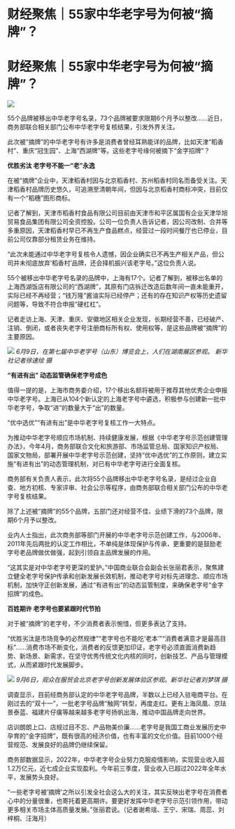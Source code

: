 # 财经聚焦｜55家中华老字号为何被“摘牌”？

# 财经聚焦｜55家中华老字号为何被“摘牌”？

![](https://inews.gtimg.com/om_bt/OEuIllU031P3XUYryx1xh7jrEiF098LWtt6lB5Sl2BlVIAA/1000)

55个品牌被移出中华老字号名录，73个品牌被要求限期6个月予以整改……近日，商务部联合相关部门公布中华老字号复核结果，引发外界关注。

此次被“摘牌”的中华老字号有许多是消费者曾经耳熟能详的品牌，比如天津“稻香村”、重庆“冠生园”、上海“西湖牌”等。这些老字号缘何被摘下“金字招牌”？

**优胜劣汰 老字号不能一“老”永逸**

在被“摘牌”企业中，天津稻香村因与北京稻香村、苏州稻香村同名而备受关注。天津稻香村品牌历史悠久，可追溯至清朝年间，但因与北京稻香村商标冲突，目前仅有一个“稻穗”图形商标。

记者了解到，天津市稻香村食品有限公司目前由天津市和平区属国有企业天津华旭贸易食品集团有限公司全资控股。公司一位负责人告诉记者，因公司改制、合并等多重原因，天津稻香村早已不再生产食品糕点，经营过一段时间餐厅也已停业，目前公司仅靠部分租赁业务在维持。

“此次未能通过中华老字号复核令人遗憾，因企业确实已不再生产相关产品，但公司并未彻底放弃‘稻香村’品牌，还会择机振兴该老字号。”这位负责人说。

55个被移出中华老字号名录的品牌中，上海有17个。记者了解到，被移出名单的上海西湖饭店有限公司的“西湖牌”，其原有门店拆迁改造后数年间一直未能重开，实际已经不再经营；“钱万隆”酱油实际已经停产；还有的存在知识产权等历史遗留问题等，导致不符合申报“硬杠杠”。

记者走访上海、天津、重庆、安徽地区相关企业发现，长期经营不善，已经破产、注销、倒闭，或者丧失老字号注册商标所有权、使用权等，是这些品牌被“摘牌”的主要原因。

![](https://inews.gtimg.com/om_bt/OV3MO917UiKbRviIRP9gBmDjUzR1uH94Kz5tJ03-KYz1wAA/1000)
_6月9日，在第七届中华老字号（山东）博览会上，人们在湖南展区参观。 新华社记者徐速绘 摄_

**“有进有出” 动态监管确保老字号成色**

值得一提的是，上海市商务委介绍，17个移出名额将被用于推荐其他优秀企业申报中华老字号。上海已从104个新认定的上海老字号中遴选，积极参与创建新一批中华老字号，争取“进”的数量大于“出”的数量。

“优中选优”“有进有出”是中华老字号复核工作一大特点。

为推动中华老字号顺应市场机制、持续健康发展，根据《中华老字号示范创建管理办法》，今年4月，商务部联合文化和旅游部、市场监管总局、国家知识产权局、国家文物局，部署开展中华老字号示范创建，坚持“优中选优”的工作原则，建立实施“有进有出”的动态管理机制，对已有中华老字号进行全面复核。

商务部有关负责人表示，此次将55个品牌移出中华老字号名录，是经过企业自查、地方初核、专家评审、社会公示等程序，由商务部联合相关部门公布的中华老字号复核结果。

除了上述被“摘牌”的55个品牌，五部门还对经营不佳、业绩下滑的73个品牌，限期6个月予以整改。

业内人士指出，此次商务部等部门开展的中华老字号示范创建工作，与2006年、2011年先后两批的认定工作相比，不单纯是体现保护与传承，更重要的是鼓励老字号老品牌做优做强，起到引领自主品牌发展的作用。

“这其实是对中华老字号更深的爱护。”中国商业联合会副会长张丽君表示，聚焦建立健全老字号保护传承和创新发展长效机制，推动老字号对标先进理念、顺应市场机制，加快守正创新发展，通过“有进有出”的动态监管制度，来确保老字号“金字招牌”的成色。

**百姓期许 老字号也要紧跟时代节拍**

对于被“摘牌”的老字号，不少消费者表示惋惜，但更多表达了支持。

“优胜劣汰是市场竞争的必然规律”“老字号也不能吃‘老本’”“消费者满意才是最高目标”……消费市场不断变化，消费者的反馈更加印证，老字号必须直面消费新趋势、新场景、新需求，在坚守优秀传统文化内核的同时，创新技艺、产品与管理模式，从而紧跟时代发展脚步。

![](https://inews.gtimg.com/om_bt/OyS1e29AZohYYte7pqfISY52QCy-7ShB8DAFWt5GhmYU4AA/1000)
_9月6日，观众在服贸会北京老字号创新发展体验区参观。新华社记者刘梦琪 摄_

调查显示，目前经商务部认定的中华老字号品牌，半数以上已经入驻电商平台。在刚过去的“双十一”，一批老字号品牌“触网”转型，再度走红。更有上海凤凰、京珐景泰蓝、福建片仔癀等越来越多老字号扬帆出海，推动中国品牌走向世界。

店训朗朗上口、店规过目不忘、产品物美价廉……老字号是我国工商业发展历史中孕育的“金字招牌”，既有很高的经济价值，也有丰富的文化价值。目前1000个经营规范、发展良好的品牌仍继续保留。

商务部数据显示，2022年，中华老字号企业努力克服疫情影响，实现营业收入超1.2万亿元，近七成企业实现盈利。今年前三季度，营业收入已超过2022年全年水平，发展势头良好。

“一些老字号被‘摘牌’之所以引发全社会这么大的关注，其实反映出老字号在消费者心中的分量很重，也寄托着更高期许。要更好发挥中华老字号示范引领作用，带动更多相关市场主体高质量发展。”张丽君说。（记者谢希瑶、王宁、宋瑞、周蕊、刘梓桐、汪海月）

